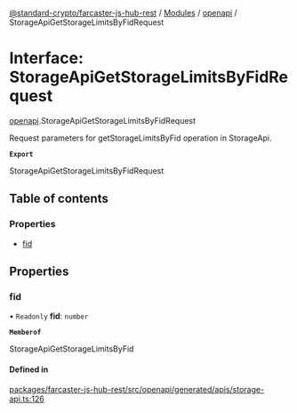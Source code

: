 [@standard-crypto/farcaster-js-hub-rest](../README.md) / [Modules](../modules.md) / [openapi](../modules/openapi.md) / StorageApiGetStorageLimitsByFidRequest

# Interface: StorageApiGetStorageLimitsByFidRequest

[openapi](../modules/openapi.md).StorageApiGetStorageLimitsByFidRequest

Request parameters for getStorageLimitsByFid operation in StorageApi.

**`Export`**

StorageApiGetStorageLimitsByFidRequest

## Table of contents

### Properties

- [fid](openapi.StorageApiGetStorageLimitsByFidRequest.md#fid)

## Properties

### fid

• `Readonly` **fid**: `number`

**`Memberof`**

StorageApiGetStorageLimitsByFid

#### Defined in

[packages/farcaster-js-hub-rest/src/openapi/generated/apis/storage-api.ts:126](https://github.com/standard-crypto/farcaster-js/blob/main/packages/farcaster-js-hub-rest/src/openapi/generated/apis/storage-api.ts#L126)
